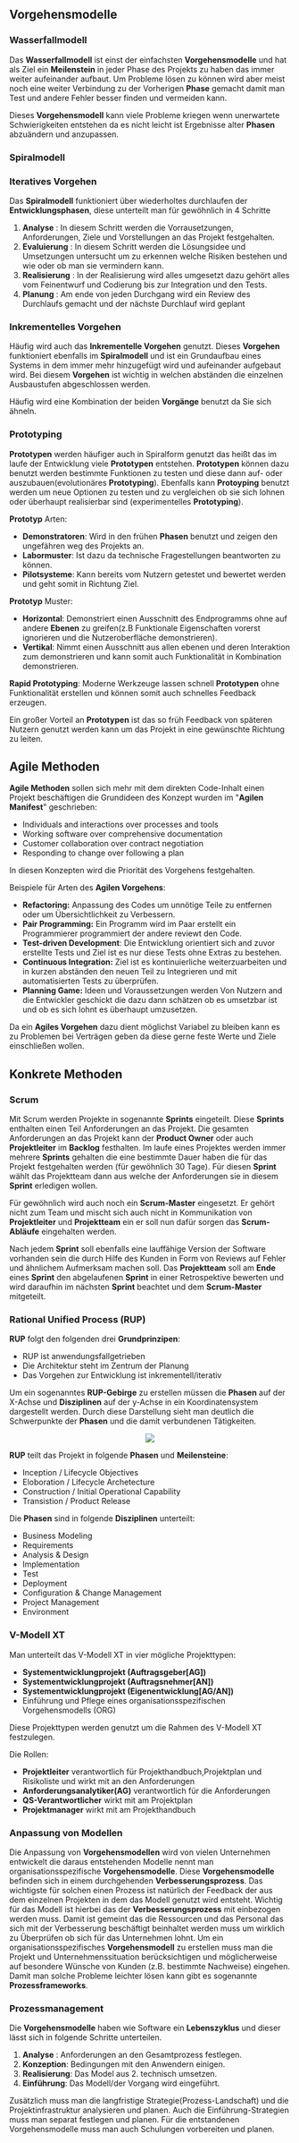 ## Vorgehensmodelle

### Wasserfallmodell

Das **Wasserfallmodell** ist einst der einfachsten **Vorgehensmodelle** und hat als Ziel ein **Meilenstein** in jeder Phase des Projekts
zu haben das immer weiter aufeinander aufbaut. Um Probleme lösen zu können wird aber meist noch eine weiter Verbindung zu der Vorherigen
**Phase** gemacht damit man Test und andere Fehler besser finden und vermeiden kann. 

Dieses **Vorgehensmodell** kann viele Probleme kriegen wenn unerwartete Schwierigkeiten entstehen da es nicht leicht ist Ergebnisse alter
**Phasen** abzuändern und anzupassen.

### Spiralmodell

### Iteratives Vorgehen

Das **Spiralmodell** funktioniert über wiederholtes durchlaufen der **Entwicklungsphasen**, diese unterteilt man für gewöhnlich
in 4 Schritte

1. **Analyse** : In diesem Schritt werden die Vorrausetzungen, Anforderungen, Ziele und Vorstellungen an das Projekt festgehalten.
2. **Evaluierung** : In diesem Schritt werden die Lösungsidee und Umsetzungen untersucht um zu erkennen welche Risiken bestehen und
wie oder ob man sie vermindern kann.
3. **Realisierung** : In der Realisierung wird alles umgesetzt dazu gehört alles vom Feinentwurf und Codierung bis zur Integration
und den Tests.
4. **Planung** : Am ende von jeden Durchgang wird ein Review des Durchlaufs gemacht und der nächste Durchlauf wird geplant

### Inkrementelles Vorgehen

Häufig wird auch das **Inkrementelle Vorgehen** genutzt. Dieses **Vorgehen** funktioniert ebenfalls im **Spiralmodell** und ist ein
Grundaufbau eines Systems in dem immer mehr hinzugefügt wird und aufeinander aufgebaut wird. Bei diesem **Vorgehen** ist wichtig in
welchen abständen die einzelnen Ausbaustufen abgeschlossen werden. 

Häufig wird eine Kombination der beiden **Vorgänge** benutzt da Sie sich ähneln.

### Prototyping

**Prototypen** werden häufiger auch in Spiralform genutzt das heißt das im laufe der Entwicklung viele **Prototypen** entstehen.
**Prototypen** können dazu benutzt werden bestimmte Funktionen zu testen und diese dann auf- oder auszubauen(evolutionäres **Prototyping**).
Ebenfalls kann **Protoyping** benutzt werden um neue Optionen zu testen und zu vergleichen ob sie sich lohnen oder überhaupt realisierbar
sind (experimentelles **Prototyping**).

**Prototyp** Arten:

* **Demonstratoren**: Wird in den frühen **Phasen** benutzt und zeigen den ungefähren weg des Projekts an.
* **Labormuster**: Ist dazu da technische Fragestellungen beantworten zu können.
* **Pilotsysteme**: Kann bereits vom Nutzern getestet und bewertet werden und geht somit in Richtung Ziel.

**Prototyp** Muster:

* **Horizontal**: Demonstriert einen Ausschnitt des Endprogramms ohne auf andere **Ebenen** zu greifen(z.B Funktionale Eigenschaften
vorerst ignorieren und die Nutzeroberfläche demonstrieren).
* **Vertikal**: Nimmt einen Ausschnitt aus allen ebenen und deren Interaktion zum demonstrieren und kann somit auch Funktionalität
in Kombination demonstrieren.

**Rapid Prototyping**:  Moderne Werkzeuge lassen schnell **Prototypen** ohne Funktionalität erstellen und können somit auch schnelles
Feedback erzeugen.

Ein großer Vorteil an **Prototypen** ist das so früh Feedback von späteren Nutzern genutzt werden kann um das Projekt in eine gewünschte
Richtung zu leiten.

## Agile Methoden

**Agile Methoden** sollen sich mehr mit dem direkten Code-Inhalt einen Projekt beschäftigen die Grundideen des Konzept wurden im
"**Agilen Manifest**" geschrieben:

* Individuals and interactions over processes and tools
*  Working software over comprehensive documentation
* Customer collaboration over contract negotiation
* Responding to change over following a plan

In diesen Konzepten wird die Priorität des Vorgehens festgehalten.

Beispiele für Arten des **Agilen Vorgehens**:

* **Refactoring:** Anpassung des Codes um unnötige Teile zu entfernen oder um Übersichtlichkeit zu Verbessern. 
* **Pair Programming:** Ein Programm wird im Paar erstellt ein Programmierer programmiert der andere reviewt den Code.
* **Test-driven Development**: Die Entwicklung orientiert sich and zuvor erstellte Tests und Ziel ist es nur diese Tests ohne
Extras zu bestehen.
* **Continuous Integration:** Ziel ist es kontinuierliche weiterzuarbeiten und in kurzen abständen den neuen Teil zu Integrieren und
mit automatisierten Tests zu überprüfen.
* **Planning Game:** Ideen und Voraussetzungen werden Von Nutzern and die Entwickler geschickt die dazu dann schätzen ob es umsetzbar
ist und ob es sich lohnt es überhaupt umzusetzen.

Da ein **Agiles Vorgehen** dazu dient möglichst Variabel zu bleiben kann es zu Problemen bei Verträgen geben da diese gerne feste Werte
und Ziele einschließen wollen.

## Konkrete Methoden

### Scrum

Mit Scrum werden Projekte in sogenannte **Sprints** eingeteilt. Diese **Sprints** enthalten einen Teil Anforderungen an das Projekt.
Die gesamten Anforderungen an das Projekt kann der **Product Owner** oder auch **Projektleiter** im **Backlog** festhalten. Im laufe eines
Projektes werden immer mehrere **Sprints** gehalten die eine bestimmte Dauer haben die für das Projekt festgehalten werden
(für gewöhnlich 30 Tage). Für diesen **Sprint** wählt das Projektteam dann aus welche der Anforderungen sie in diesem **Sprint**
erledigen wollen.

Für gewöhnlich wird auch noch ein **Scrum-Master** eingesetzt. Er gehört nicht zum Team und mischt sich auch nicht in Kommunikation
von **Projektleiter** und **Projektteam** ein er soll nun dafür sorgen das **Scrum-Abläufe** eingehalten werden.

Nach jedem **Sprint** soll ebenfalls eine lauffähige Version der Software vorhanden sein die durch Hilfe des Kunden in Form von Reviews
auf Fehler und ähnlichem Aufmerksam machen soll. Das **Projektteam** soll am **Ende** eines **Sprint** den abgelaufenen **Sprint** in einer
Retrospektive bewerten und wird daraufhin im nächsten **Sprint** beachtet und dem **Scrum-Master** mitgeteilt.

### Rational Unified Process (RUP)

**RUP** folgt den folgenden drei **Grundprinzipen**:

- RUP ist anwendungsfallgetrieben
- Die Architektur steht im Zentrum der Planung
- Das Vorgehen zur Entwicklung ist inkrementell/iterativ

Um ein sogenanntes **RUP-Gebirge** zu erstellen müssen die **Phasen** auf der X-Achse und **Disziplinen** auf der y-Achse in ein
Koordinatensystem dargestellt werden. Durch diese Darstellung sieht man deutlich die Schwerpunkte der **Phasen** und die damit
verbundenen Tätigkeiten. 

<div style="text-align:center"> 
	<img src="/../Abbildungen/Nick_Friedrich/RUP-Gebirge.png">
	<div><b></b></div>
</div>	

**RUP** teilt das Projekt in folgende **Phasen** und **Meilensteine**:

- Inception / Lifecycle Objectives
- Eloboration / Lifecycle Archetecture
- Construction / Initial Operational Capability
- Transistion / Product Release

Die **Phasen** sind in folgende  **Disziplinen** unterteilt:

- Business Modeling
- Requirements
- Analysis & Design
- Implementation
- Test
- Deployment
- Configuration & Change Management
- Project Management
- Environment

### V-Modell XT

Man unterteilt das V-Modell XT in vier mögliche Projekttypen:

- **Systementwicklungprojekt (Auftragsgeber[AG])**
- **Systementwicklungprojekt (Auftragsnehmer[AN])**
- **Systementwicklungprojekt (Eigenentwicklung[AG/AN])**
- Einführung und Pflege eines organisationsspezifischen Vorgehensmodells (ORG)

Diese Projekttypen werden genutzt um die Rahmen des V-Modell XT festzulegen.

Die Rollen:

- **Projektleiter** verantwortlich für Projekthandbuch,Projektplan und Risikoliste und wirkt mit an den Anforderungen
- **Anforderungsanalytiker(AG)** verantwortlich für die Anforderungen
- **QS-Verantwortlicher** wirkt mit am Projektplan
- **Projektmanager** wirkt mit am Projekthandbuch

### Anpassung von Modellen

Die Anpassung von **Vorgehensmodellen** wird von vielen Unternehmen entwickelt die daraus entstehenden Modelle nennt man
organisationsspezifische **Vorgehensmodelle**. Diese **Vorgehensmodelle** befinden sich in einem durchgehenden **Verbesserungsprozess**.
Das wichtigste für solchen einen Prozess ist natürlich der Feedback der aus dem einzelnen Projekten in dem das Modell genutzt wird
entsteht. Wichtig für das Modell ist hierbei das der **Verbesserungsprozess** mit einbezogen werden muss. Damit ist gemeint das die
Ressourcen und das Personal das sich mit der Verbesserung beschäftigt beinhaltet werden muss um wirklich zu Überprüfen ob sich für das
Unternehmen lohnt. Um ein organisationsspezifisches **Vorgehensmodell** zu erstellen muss man die Projekt und Unternehmenssituation
berücksichtigen und möglicherweise auf besondere Wünsche von Kunden (z.B. bestimmte Nachweise) eingehen. Damit man solche Probleme
leichter lösen kann gibt es sogenannte **Prozessframeworks**.

### Prozessmanagement

Die **Vorgehensmodelle** haben wie Software ein **Lebenszyklus** und dieser lässt sich in folgende Schritte unterteilen.

1. **Analyse** : Anforderungen an den Gesamtprozess festlegen.
2. **Konzeption**: Bedingungen mit den Anwendern einigen.
3. **Realisierung**: Das Model aus 2. technisch umsetzen. 
4. **Einführung**: Das Modell/der Vorgang wird eingeführt.

Zusätzlich muss man die langfristige Strategie(Prozess-Landschaft) und die Projektinfrastruktur analysieren und planen. Auch die
Einführung-Strategien muss man separat festlegen und planen. Für die entstandenen Vorgehensmodelle muss man auch Schulungen vorbereiten
und planen. 
